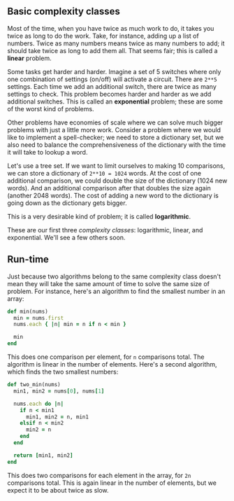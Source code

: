 ## Basic complexity classes

Most of the time, when you have twice as much work to do, it takes you
twice as long to do the work. Take, for instance, adding up a list of
numbers. Twice as many numbers means twice as many numbers to add; it
should take twice as long to add them all. That seems fair; this is
called a **linear** problem.

Some tasks get harder and harder. Imagine a set of 5 switches where
only one combination of settings (on/off) will activate a
circuit. There are `2**5` settings. Each time we add an additional
switch, there are twice as many settings to check. This problem
becomes harder and harder as we add additional switches. This is
called an **exponential** problem; these are some of the worst kind of
problems.

Other problems have economies of scale where we can solve much bigger
problems with just a little more work. Consider a problem where we
would like to implement a spell-checker; we need to store a dictionary
set, but we also need to balance the comprehensiveness of the
dictionary with the time it will take to lookup a word.

Let's use a tree set. If we want to limit ourselves to making 10
comparisons, we can store a dictionary of `2**10 = 1024` words. At the
cost of one additional comparison, we could double the size of the
dictionary (1024 new words). And an additional comparison after that
doubles the size again (another 2048 words). The cost of adding a new
word to the dictionary is going down as the dictionary gets bigger.

This is a very desirable kind of problem; it is called
**logarithmic**.

These are our first three *complexity classes*: logarithmic, linear,
and exponential. We'll see a few others soon.

## Run-time

Just because two algorithms belong to the same complexity class
doesn't mean they will take the same amount of time to solve the same
size of problem. For instance, here's an algorithm to find the
smallest number in an array:

```ruby
def min(nums)
  min = nums.first
  nums.each { |n| min = n if n < min }

  min
end
```

This does one comparison per element, for `n` comparisons total. The
algorithm is linear in the number of elements. Here's a second
algorithm, which finds the two smallest numbers:

```ruby
def two_min(nums)
  min1, min2 = nums[0], nums[1]

  nums.each do |n|
    if n < min1
      min1, min2 = n, min1
    elsif n < min2
      min2 = n
    end
  end

  return [min1, min2]
end
```

This does two comparisons for each element in the array, for `2n`
comparisons total. This is again linear in the number of elements, but
we expect it to be about twice as slow.
